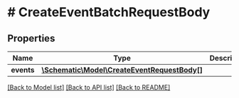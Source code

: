 # # CreateEventBatchRequestBody

## Properties

Name | Type | Description | Notes
------------ | ------------- | ------------- | -------------
**events** | [**\Schematic\Model\CreateEventRequestBody[]**](CreateEventRequestBody.md) |  |

[[Back to Model list]](../../README.md#models) [[Back to API list]](../../README.md#endpoints) [[Back to README]](../../README.md)
